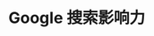 # Google 搜索影响力


<ImgView title="Google 搜索影响力" url="https://6.z.wiki/autoupload/20240211/dxbm.1918X1302-image.png" />

